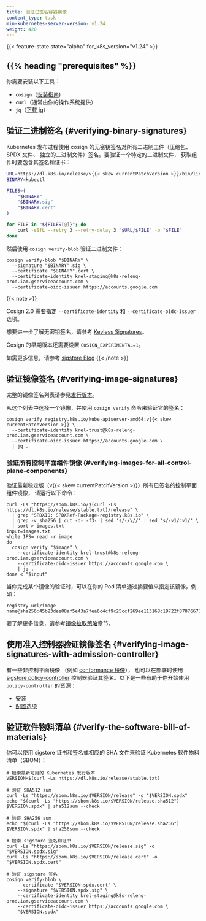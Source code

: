 ```yaml
---
title: 验证已签名容器镜像
content_type: task
min-kubernetes-server-version: v1.24
weight: 420
---
```

<!--
title: Verify Signed Container Images
content_type: task
min-kubernetes-server-version: v1.24
weight: 420
-->

<!-- overview -->

{{< feature-state state="alpha" for_k8s_version="v1.24" >}}

## {{% heading "prerequisites" %}}

<!--
You will need to have the following tools installed:

- `cosign` ([install guide](https://docs.sigstore.dev/cosign/system_config/installation/))
- `curl` (often provided by your operating system)
- `jq` ([download jq](https://jqlang.github.io/jq/download/))
-->
你需要安装以下工具：

- `cosign`（[安装指南](https://docs.sigstore.dev/cosign/system_config/installation/))
- `curl`（通常由你的操作系统提供）
- `jq`（[下载 jq](https://jqlang.github.io/jq/download/)）


<!-- 
## Verifying binary signatures

The Kubernetes release process signs all binary artifacts (tarballs, SPDX files,
standalone binaries) by using cosign's keyless signing. To verify a particular
binary, retrieve it together with its signature and certificate: 
-->

## 验证二进制签名 {#verifying-binary-signatures}

Kubernetes 发布过程使用 cosign 的无密钥签名对所有二进制工件（压缩包、
SPDX 文件、 独立的二进制文件）签名。要验证一个特定的二进制文件，
获取组件时要包含其签名和证书：

```bash
URL=https://dl.k8s.io/release/v{{< skew currentPatchVersion >}}/bin/linux/amd64
BINARY=kubectl

FILES=(
    "$BINARY"
    "$BINARY.sig"
    "$BINARY.cert"
)

for FILE in "${FILES[@]}"; do
    curl -sSfL --retry 3 --retry-delay 3 "$URL/$FILE" -o "$FILE"
done
```

<!--
Then verify the blob by using `cosign verify-blob`:
-->
然后使用 `cosign verify-blob` 验证二进制文件：

```shell
cosign verify-blob "$BINARY" \
  --signature "$BINARY".sig \
  --certificate "$BINARY".cert \
  --certificate-identity krel-staging@k8s-releng-prod.iam.gserviceaccount.com \
  --certificate-oidc-issuer https://accounts.google.com
```

{{< note >}}
<!-- 
Cosign 2.0 requires the `--certificate-identity` and `--certificate-oidc-issuer` options.

To learn more about keyless signing, please refer to [Keyless Signatures](https://docs.sigstore.dev/cosign/signing/overview/).

Previous versions of Cosign required that you set `COSIGN_EXPERIMENTAL=1`.

For additional information, please refer to the [sigstore Blog](https://blog.sigstore.dev/cosign-2-0-released/)
-->
Cosign 2.0 需要指定 `--certificate-identity` 和 `--certificate-oidc-issuer` 选项。

想要进一步了解无密钥签名，请参考
[Keyless Signatures](https://docs.sigstore.dev/cosign/signing/overview/)。

Cosign 的早期版本还需要设置 `COSIGN_EXPERIMENTAL=1`。

如需更多信息，请参考
[sigstore Blog](https://blog.sigstore.dev/cosign-2-0-released/)
{{< /note >}}

<!--
## Verifying image signatures

For a complete list of images that are signed please refer
to [Releases](/releases/download/).

Pick one image from this list and verify its signature using
the `cosign verify` command:
-->
## 验证镜像签名 {#verifying-image-signatures}

完整的镜像签名列表请参见[发行版本](/zh-cn/releases/download/)。

从这个列表中选择一个镜像，并使用 `cosign verify` 命令来验证它的签名：

```shell
cosign verify registry.k8s.io/kube-apiserver-amd64:v{{< skew currentPatchVersion >}} \
  --certificate-identity krel-trust@k8s-releng-prod.iam.gserviceaccount.com \
  --certificate-oidc-issuer https://accounts.google.com \
  | jq .
```

<!--
### Verifying images for all control plane components

To verify all signed control plane images for the latest stable version
(v{{< skew currentPatchVersion >}}), please run the following commands:
-->
### 验证所有控制平面组件镜像  {#verifying-images-for-all-control-plane-components}

验证最新稳定版（v{{< skew currentPatchVersion >}}）所有已签名的控制平面组件镜像，
请运行以下命令：

```shell
curl -Ls "https://sbom.k8s.io/$(curl -Ls https://dl.k8s.io/release/stable.txt)/release" \
  | grep "SPDXID: SPDXRef-Package-registry.k8s.io" \
  | grep -v sha256 | cut -d- -f3- | sed 's/-/\//' | sed 's/-v1/:v1/' \
  | sort > images.txt
input=images.txt
while IFS= read -r image
do
  cosign verify "$image" \
    --certificate-identity krel-trust@k8s-releng-prod.iam.gserviceaccount.com \
    --certificate-oidc-issuer https://accounts.google.com \
    | jq .
done < "$input"
```

<!--
Once you have verified an image, you can specify that image by its digest in your Pod
manifests as per this example:

For more information, please refer
to the [Image Pull Policy](/docs/concepts/containers/images/#image-pull-policy)
section.
-->
当你完成某个镜像的验证时，可以在你的 Pod 清单通过摘要值来指定该镜像，例如：

```console
registry-url/image-name@sha256:45b23dee08af5e43a7fea6c4cf9c25ccf269ee113168c19722f87876677c5cb2
```

要了解更多信息，请参考[镜像拉取策略](/zh-cn/docs/concepts/containers/images/#image-pull-policy)章节。

<!--
## Verifying Image Signatures with Admission Controller

For non-control plane images (for example
[conformance image](https://github.com/kubernetes/kubernetes/blob/master/test/conformance/image/README.md)),
signatures can also be verified at deploy time using
[sigstore policy-controller](https://docs.sigstore.dev/policy-controller/overview)
admission controller. 

Here are some helpful resources to get started with `policy-controller`:

* [Installation](https://github.com/sigstore/helm-charts/tree/main/charts/policy-controller)
* [Configuration Options](https://github.com/sigstore/policy-controller/tree/main/config)
-->
## 使用准入控制器验证镜像签名   {#verifying-image-signatures-with-admission-controller}

有一些非控制平面镜像
（例如 [conformance 镜像](https://github.com/kubernetes/kubernetes/blob/master/test/conformance/image/README.md)），
也可以在部署时使用
[sigstore policy-controller](https://docs.sigstore.dev/policy-controller/overview)
控制器验证其签名。以下是一些有助于你开始使用 `policy-controller` 的资源：

- [安装](https://github.com/sigstore/helm-charts/tree/main/charts/policy-controller)
- [配置选项](https://github.com/sigstore/policy-controller/tree/main/config)

<!--
## Verify the Software Bill Of Materials

You can verify the Kubernetes Software Bill of Materials (SBOM) by using the
sigstore certificate and signature, or the corresponding SHA files:
-->
## 验证软件物料清单   {#verify-the-software-bill-of-materials}

你可以使用 sigstore 证书和签名或相应的 SHA 文件来验证 Kubernetes 软件物料清单（SBOM）：

<!--
# Retrieve the latest available Kubernetes release version

# Verify the SHA512 sum

# Verify the SHA256 sum

# Retrieve sigstore signature and certificate

# Verify the sigstore signature
-->

```shell
# 检索最新可用的 Kubernetes 发行版本
VERSION=$(curl -Ls https://dl.k8s.io/release/stable.txt)

# 验证 SHA512 sum
curl -Ls "https://sbom.k8s.io/$VERSION/release" -o "$VERSION.spdx"
echo "$(curl -Ls "https://sbom.k8s.io/$VERSION/release.sha512") $VERSION.spdx" | sha512sum --check

# 验证 SHA256 sum
echo "$(curl -Ls "https://sbom.k8s.io/$VERSION/release.sha256") $VERSION.spdx" | sha256sum --check

# 检索 sigstore 签名和证书
curl -Ls "https://sbom.k8s.io/$VERSION/release.sig" -o "$VERSION.spdx.sig"
curl -Ls "https://sbom.k8s.io/$VERSION/release.cert" -o "$VERSION.spdx.cert"

# 验证 sigstore 签名
cosign verify-blob \
    --certificate "$VERSION.spdx.cert" \
    --signature "$VERSION.spdx.sig" \
    --certificate-identity krel-staging@k8s-releng-prod.iam.gserviceaccount.com \
    --certificate-oidc-issuer https://accounts.google.com \
    "$VERSION.spdx"
```
